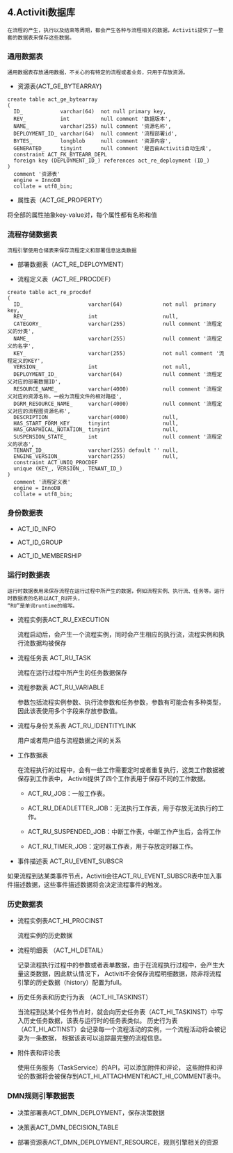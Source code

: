 ## 4.Activiti数据库

    在流程的产生，执行以及结束等周期，都会产生各种与流程相关的数据，Activiti提供了一整套的数据表来保存这些数据。

### 通用数据表

    通用数据表存放通用数据，不关心的有特定的流程或者业务，只用于存放资源。

- 资源表(ACT_GE_BYTEARRAY) 

```
create table act_ge_bytearray
(
  ID_            varchar(64)  not null primary key,
  REV_           int          null comment '数据版本',
  NAME_          varchar(255) null comment '资源名称',
  DEPLOYMENT_ID_ varchar(64)  null comment '流程部署id',
  BYTES_         longblob     null comment '资源内容',
  GENERATED_     tinyint      null comment '是否由Activiti自动生成',
  constraint ACT_FK_BYTEARR_DEPL
  foreign key (DEPLOYMENT_ID_) references act_re_deployment (ID_)
)
  comment '资源表'
  engine = InnoDB
  collate = utf8_bin;
```

- 属性表（ACT_GE_PROPERTY）

将全部的属性抽象key-value对，每个属性都有名称和值

### 流程存储数据表

    流程引擎使用仓储表来保存流程定义和部署信息这类数据
    
- 部署数据表（ACT_RE_DEPLOYMENT）

- 流程定义表（ACT_RE_PROCDEF）

```
create table act_re_procdef
(
  ID_                     varchar(64)             not null  primary key,
  REV_                    int                     null,
  CATEGORY_               varchar(255)            null comment '流程定义的分类',
  NAME_                   varchar(255)            null comment '流程定义的名字',
  KEY_                    varchar(255)            not null comment '流程定义的KEY',
  VERSION_                int                     not null,
  DEPLOYMENT_ID_          varchar(64)             null comment '流程定义对应的部署数据ID',
  RESOURCE_NAME_          varchar(4000)           null comment '流程定义对应的资源名称，一般为流程文件的相对路径',
  DGRM_RESOURCE_NAME_     varchar(4000)           null comment '流程定义对应的流程图资源名称',
  DESCRIPTION_            varchar(4000)           null,
  HAS_START_FORM_KEY_     tinyint                 null,
  HAS_GRAPHICAL_NOTATION_ tinyint                 null,
  SUSPENSION_STATE_       int                     null comment '流程定义的状态',
  TENANT_ID_              varchar(255) default '' null,
  ENGINE_VERSION_         varchar(255)            null,
  constraint ACT_UNIQ_PROCDEF
  unique (KEY_, VERSION_, TENANT_ID_)
)
  comment '流程定义表'
  engine = InnoDB
  collate = utf8_bin;
```

### 身份数据表

- ACT_ID_INFO

- ACT_ID_GROUP

- ACT_ID_MEMBERSHIP

### 运行时数据表

    运行时数据表用来保存流程在运行过程中所产生的数据，例如流程实例、执行流、任务等。运行时数据表的名称以ACT_RU开头，
    “RU”是单词runtime的缩写。

- 流程实例表ACT_RU_EXECUTION

    流程启动后，会产生一个流程实例，同时会产生相应的执行流，流程实例和执行流数据均被保存

- 流程任务表 ACT_RU_TASK

    流程在运行过程中所产生的任务数据保存
    
- 流程参数表 ACT_RU_VARIABLE

    参数包括流程实例参数、执行流参数和任务参数，参数有可能会有多种类型，因此该表使用多个字段来存放参数值。
 
- 流程与身份关系表 ACT_RU_IDENTITYLINK

    用户或者用户组与流程数据之间的关系
    
- 工作数据表

    在流程执行的过程中，会有一些工作需要定时或者重复执行，这类工作数据被保存到工作表中，
Activiti提供了四个工作表用于保存不同的工作数据。

    - ACT_RU_JOB：一般工作表。

    - ACT_RU_DEADLETTER_JOB：无法执行工作表，用于存放无法执行的工作。

    - ACT_RU_SUSPENDED_JOB：中断工作表，中断工作产生后，会将工作
    
    - ACT_RU_TIMER_JOB：定时器工作表，用于存放定时器工作。
    
- 事件描述表 ACT_RU_EVENT_SUBSCR

如果流程到达某类事件节点，Activiti会往ACT_RU_EVENT_SUBSCR表中加入事件描述数据，这些事件描述数据将会决定流程事件的触发。

### 历史数据表

- 流程实例表ACT_HI_PROCINST

    流程实例的历史数据

- 流程明细表 （ACT_HI_DETAIL）
    
    记录流程执行过程中的参数或者表单数据，由于在流程执行过程中，会产生大量这类数据，因此默认情况下，
    Activiti不会保存流程明细数据，除非将流程引擎的历史数据（history）配置为full。

- 历史任务表和历史行为表 （ACT_HI_TASKINST）

    当流程到达某个任务节点时，就会向历史任务表（ACT_HI_TASKINST）中写入历史任务数据，该表与运行时的任务表类似。
    历史行为表（ACT_HI_ACTINST）会记录每一个流程活动的实例，一个流程活动将会被记录为一条数据，
    根据该表可以追踪最完整的流程信息。   

- 附件表和评论表

    使用任务服务（TaskService）的API，可以添加附件和评论，
    这些附件和评论的数据将会被保存到ACT_HI_ATTACHMENT和ACT_HI_COMMENT表中。

### DMN规则引擎数据表

- 决策部署表ACT_DMN_DEPLOYMENT，保存决策数据

- 决策表ACT_DMN_DECISION_TABLE

- 部署资源表ACT_DMN_DEPLOYMENT_RESOURCE，规则引擎相关的资源

  